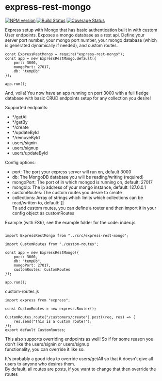 # express-rest-mongo
[![NPM version][npm-image]][npm-url] 
[![Build Status][travis-image]][travis-url]
[![Coverage Status][coveralls-image]][coveralls-url]

Express setup with Mongo that has basic authentication
built in with custom User endpoints. Exposes a mongo database as a rest api.
Define your server port number, your mongo port number, your mongo database 
(which is generated dynamically if needed), and custom routes.

```
const ExpressRestMongo = require("express-rest-mongo");
const app = new ExpressRestMongo.default({
    port: 3000,
    mongoPort: 27017,
    db: "tempDb"
});
   
app.run();
```


And, voila! You now have an app running on port 3000 with a full fledge database with basic CRUD endpoints setup
for any collection you desire! <br>

Supported endpoints:

- */getAll
- */getBy
- */create
- */updateById
- */removeById
- users/signin
- users/signup
- users/updateById

Config options: 
- port: The port your express server will run on, default 3000
- db: The MongoDB database you will be reading/writing (required) 
- mongoPort: The port of in which mongod is running on, default: 27017
- mongoIp: The ip address of your mongo instance, default: 127.0.0.1
- customRoutes: The custom routes you desire to create
- collections: Array of strings which limits which collections can be read/written to, default: []<br>
To add custom routes, you can define a router and then import it in your config object as customRoutes

Example (with ES6), see the example folder for the code:
index.js
```

import ExpressRestMongo from "../src/express-rest-mongo";

import CustomRoutes from "./custom-routes";

const app = new ExpressRestMongo({
    port: 3000,
    db: "tempDb",
    mongoPort: 27017,
    customRoutes: CustomRoutes
});

app.run();

```

custom-routes.js
```
import express from "express";

const CustomRoutes = new express.Router();

CustomRoutes.route("/customers/create").post((req, res) => {
    res.send("This is a custom route!");
});
export default CustomRoutes;
```

This also supports overriding endpoints as well! So if for some reason you don't like the users/signin or users/signup <br>
functionality, you can override it like so.

It's probably a good idea to override users/getAll so that it doesn't give all users to anyone who desires them.<br>
By default, all routes are posts, if you want to change that then override the routes


[npm-image]: https://badge.fury.io/js/express-rest-mongo.svg
[npm-url]: https://npmjs.org/package/express-rest-mongo

[travis-image]: https://travis-ci.org/mcrowder65/express-rest-mongo.svg?branch=rm
[travis-url]: https://travis-ci.org/mcrowder65/express-rest-mongo

[coveralls-image]: https://coveralls.io/repos/github/mcrowder65/express-rest-mongo/badge.svg?branch=master
[coveralls-url]: https://coveralls.io/github/mcrowder65/express-rest-mongo?branch=master
